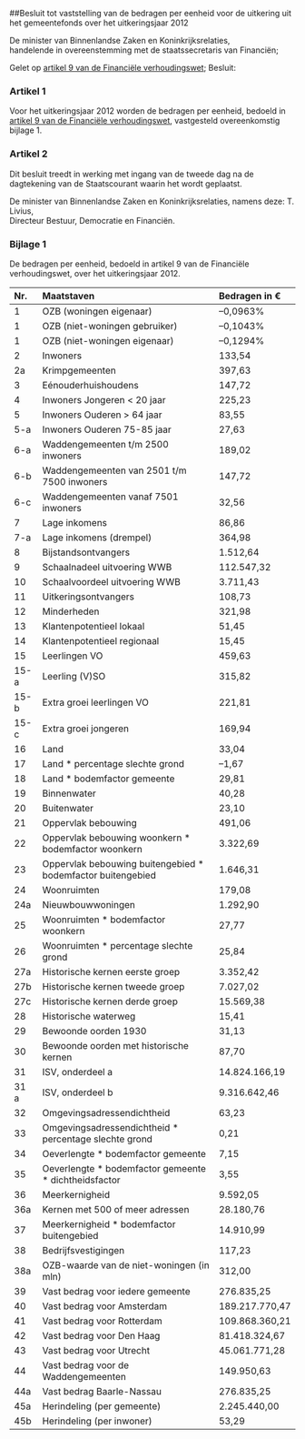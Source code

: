 <meta http-equiv='Content-Type' content='text/html; charset=utf-8' />

##Besluit tot vaststelling van de bedragen per eenheid voor de uitkering uit het gemeentefonds over het uitkeringsjaar 2012

De minister van Binnenlandse Zaken en Koninkrijksrelaties,  
handelende in overeenstemming met de staatssecretaris van Financiën;

Gelet op [artikel 9 van de Financiële verhoudingswet](../../../../../../../../../../wet/financiële-verhoudingswet/BWBR0008290/README.md);
Besluit:    

### Artikel  1  

Voor het uitkeringsjaar 2012 worden de bedragen per eenheid, bedoeld in [artikel 9 van de Financiële verhoudingswet](../../../../../../../../../../wet/financiële-verhoudingswet/BWBR0008290/README.md), vastgesteld overeenkomstig bijlage 1. 

### Artikel  2  

Dit besluit treedt in werking met ingang van de tweede dag na de dagtekening van de Staatscourant waarin het wordt geplaatst. 

De 
minister van Binnenlandse Zaken en Koninkrijksrelaties, namens deze: 
T. Livius,  
Directeur Bestuur, Democratie en Financiën.  

### Bijlage  1  

De bedragen per eenheid, bedoeld in artikel 9 van de Financiële verhoudingswet, over het uitkeringsjaar 2012. 

| Nr.  | Maatstaven  | Bedragen in €  |
|:---|:---|:---|
| 1  | OZB (woningen eigenaar)  | –0,0963%  |
| 1  | OZB (niet-woningen gebruiker)  | –0,1043%  |
| 1  | OZB (niet-woningen eigenaar)  | –0,1294%  |
| 2  | Inwoners  | 133,54  |
| 2a  | Krimpgemeenten  | 397,63  |
| 3  | Eénouderhuishoudens  | 147,72  |
| 4  | Inwoners Jongeren < 20 jaar  | 225,23  |
| 5  | Inwoners Ouderen > 64 jaar  | 83,55  |
| 5-a  | Inwoners Ouderen 75-85 jaar  | 27,63  |
| 6-a  | Waddengemeenten t/m 2500 inwoners  | 189,02  |
| 6-b  | Waddengemeenten van 2501 t/m 7500 inwoners  | 147,72  |
| 6-c  | Waddengemeenten vanaf 7501 inwoners  | 32,56  |
| 7  | Lage inkomens  | 86,86  |
| 7-a  | Lage inkomens (drempel)  | 364,98  |
| 8  | Bijstandsontvangers  | 1.512,64  |
| 9  | Schaalnadeel uitvoering WWB  | 112.547,32  |
| 10  | Schaalvoordeel uitvoering WWB  | 3.711,43  |
| 11  | Uitkeringsontvangers  | 108,73  |
| 12  | Minderheden  | 321,98  |
| 13  | Klantenpotentieel lokaal  | 51,45  |
| 14  | Klantenpotentieel regionaal  | 15,45  |
| 15  | Leerlingen VO  | 459,63  |
| 15-a  | Leerling (V)SO  | 315,82  |
| 15-b  | Extra groei leerlingen VO  | 221,81  |
| 15-c  | Extra groei jongeren  | 169,94  |
| 16  | Land  | 33,04  |
| 17  | Land * percentage slechte grond  | –1,67  |
| 18  | Land * bodemfactor gemeente  | 29,81  |
| 19  | Binnenwater  | 40,28  |
| 20  | Buitenwater  | 23,10  |
| 21  | Oppervlak bebouwing  | 491,06  |
| 22  | Oppervlak bebouwing woonkern * bodemfactor woonkern  | 3.322,69  |
| 23  | Oppervlak bebouwing buitengebied * bodemfactor buitengebied  | 1.646,31  |
| 24  | Woonruimten  | 179,08  |
| 24a  | Nieuwbouwwoningen  | 1.292,90  |
| 25  | Woonruimten * bodemfactor woonkern  | 27,77  |
| 26  | Woonruimten * percentage slechte grond  | 25,84  |
| 27a  | Historische kernen eerste groep  | 3.352,42  |
| 27b  | Historische kernen tweede groep  | 7.027,02  |
| 27c  | Historische kernen derde groep  | 15.569,38  |
| 28  | Historische waterweg  | 15,41  |
| 29  | Bewoonde oorden 1930  | 31,13  |
| 30  | Bewoonde oorden met historische kernen  | 87,70  |
| 31  | ISV, onderdeel a  | 14.824.166,19  |
| 31 a  | ISV, onderdeel b  | 9.316.642,46  |
| 32  | Omgevingsadressendichtheid  | 63,23  |
| 33  | Omgevingsadressendichtheid * percentage slechte grond  | 0,21  |
| 34  | Oeverlengte * bodemfactor gemeente  | 7,15  |
| 35  | Oeverlengte * bodemfactor gemeente * dichtheidsfactor  | 3,55  |
| 36  | Meerkernigheid  | 9.592,05  |
| 36a  | Kernen met 500 of meer adressen  | 28.180,76  |
| 37  | Meerkernigheid * bodemfactor buitengebied  | 14.910,99  |
| 38  | Bedrijfsvestigingen  | 117,23  |
| 38a  | OZB-waarde van de niet-woningen (in mln)  | 312,00  |
| 39  | Vast bedrag voor iedere gemeente  | 276.835,25  |
| 40  | Vast bedrag voor Amsterdam  | 189.217.770,47  |
| 41  | Vast bedrag voor Rotterdam  | 109.868.360,21  |
| 42  | Vast bedrag voor Den Haag  | 81.418.324,67  |
| 43  | Vast bedrag voor Utrecht  | 45.061.771,28  |
| 44  | Vast bedrag voor de Waddengemeenten  | 149.950,63  |
| 44a  | Vast bedrag Baarle-Nassau  | 276.835,25  |
| 45a  | Herindeling (per gemeente)  | 2.245.440,00  |
| 45b  | Herindeling (per inwoner)  | 53,29  |

